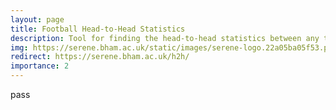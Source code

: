 ```yaml
---
layout: page
title: Football Head-to-Head Statistics
description: Tool for finding the head-to-head statistics between any two teams in the English Football League.
img: https://serene.bham.ac.uk/static/images/serene-logo.22a05ba05f53.png
redirect: https://serene.bham.ac.uk/h2h/
importance: 2
---
```


pass
